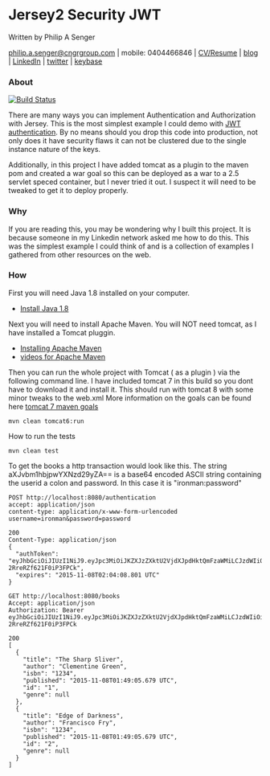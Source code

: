 # Jersey2 Security JWT

Written by Philip A Senger

[philip.a.senger@cngrgroup.com](mailto:philip.a.senger@cngrgroup.com) | mobile: 0404466846 | [CV/Resume](http://www.visualcv.com/philipsenger) | [blog](http://www.apachecommonstipsandtricks.blogspot.com/) | [LinkedIn](http://au.linkedin.com/in/philipsenger) | [twitter](http://twitter.com/PSengerDownUndr) | [keybase](https://keybase.io/psenger)

### About

[![Build Status](https://travis-ci.org/psenger/Jersey2-Security-JWT.svg?branch=master)](https://travis-ci.org/psenger/Jersey2-Security-JWT)

There are many ways you can implement Authentication and Authorization with Jersey. This is the most simplest example I could demo with [JWT authentication](https://tools.ietf.org/html/rfc7519). By no means should you drop this code into production, not only does it have security flaws it can not be clustered due to the single instance nature of the keys.

Additionally, in this project I have added tomcat as a plugin to the maven pom and created a war goal so this can be deployed as a war to a 2.5 servlet speced container, but I never tried it out. I suspect it will need to be tweaked to get it to deploy properly.

### Why

If you are reading this, you may be wondering why I built this project. It is because someone in my Linkedin network asked me how to do this. This was the simplest example I could think of and is a collection of examples I gathered from other resources on the web.

### How

First you will need Java 1.8 installed on your computer.
 
* [Install Java 1.8 ](http://www.oracle.com/technetwork/java/javase/downloads/jdk8-downloads-2133151.html)
 
Next you will need to install Apache Maven. You will NOT need tomcat, as I have installed a Tomcat pluggin.

* [Installing Apache Maven](https://maven.apache.org/install.html)
* [videos for Apache Maven](https://www.youtube.com/playlist?list=PLTgRMOcmRb3OGBIfqPSZFk0Nn0B4xGZqs)

Then you can run the whole project with Tomcat ( as a plugin ) via the following command line. I have included tomcat 7 in this build so you dont have to download it and install it. This should run with tomcat 8 with some minor tweaks to the web.xml More information on the goals can be found here [tomcat 7 maven goals](http://tomcat.apache.org/maven-plugin-trunk/tomcat7-maven-plugin/plugin-info.html)

```
mvn clean tomcat6:run
```

How to run the tests

```
mvn clean test
```

To get the books a http transaction would look like this. The string aXJvbm1hbjpwYXNzd29yZA== is a base64 encoded ASCII string containing the userid a colon and password. In this case it is "ironman:password"

```
POST http://localhost:8080/authentication
accept: application/json
content-type: application/x-www-form-urlencoded
username=ironman&password=password

200
Content-Type: application/json
{
  "authToken": "eyJhbGciOiJIUzI1NiJ9.eyJpc3MiOiJKZXJzZXktU2VjdXJpdHktQmFzaWMiLCJzdWIiOiJpcm9ubWFuIiwiYXVkIjoidXNlcixhZG1pbiIsImV4cCI6MTQ0Njk0ODI0OCwiaWF0IjoxNDQ2OTQ3MzQ4LCJqdGkiOiIwIn0.ekbS7km7DFJM4Jixu7Y1k2Z-2RreRZf621F0iP3FPCk",
  "expires": "2015-11-08T02:04:08.801 UTC"
}

GET http://localhost:8080/books
Accept: application/json
Authorization: Bearer eyJhbGciOiJIUzI1NiJ9.eyJpc3MiOiJKZXJzZXktU2VjdXJpdHktQmFzaWMiLCJzdWIiOiJpcm9ubWFuIiwiYXVkIjoidXNlcixhZG1pbiIsImV4cCI6MTQ0Njk0ODI0OCwiaWF0IjoxNDQ2OTQ3MzQ4LCJqdGkiOiIwIn0.ekbS7km7DFJM4Jixu7Y1k2Z-2RreRZf621F0iP3FPCk

200
[
  {
    "title": "The Sharp Sliver",
    "author": "Clementine Green",
    "isbn": "1234",
    "published": "2015-11-08T01:49:05.679 UTC",
    "id": "1",
    "genre": null
  },
  {
    "title": "Edge of Darkness",
    "author": "Francisco Fry",
    "isbn": "1234",
    "published": "2015-11-08T01:49:05.679 UTC",
    "id": "2",
    "genre": null
  }
]
```
